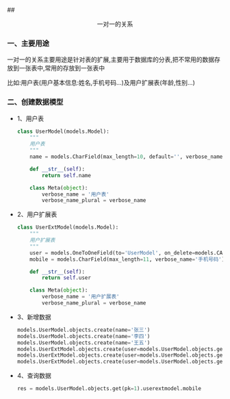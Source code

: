 ##<center>一对一的关系</center>

### 一、主要用途

一对一的关系主要用途是针对表的扩展,主要用于数据库的分表,把不常用的数据存放到一张表中,常用的存放到一张表中


比如:用户表(用户基本信息:姓名,手机号码...)及用户扩展表(年龄,性别...)


### 二、创建数据模型

* 1、用户表

  ```py
  class UserModel(models.Model):
      """
      用户表
      """
      name = models.CharField(max_length=10, default='', verbose_name='用户')

      def __str__(self):
          return self.name

      class Meta(object):
          verbose_name = '用户表'
          verbose_name_plural = verbose_name
  ```

* 2、用户扩展表

  ```py
  class UserExtModel(models.Model):
      """
      用户扩展表
      """
      user = models.OneToOneField(to='UserModel', on_delete=models.CASCADE, verbose_name='关联用户')
      mobile = models.CharField(max_length=11, verbose_name='手机号码')

      def __str__(self):
          return self.user

      class Meta(object):
          verbose_name = '用户扩展表'
          verbose_name_plural = verbose_name
  ```

* 3、新增数据

  ```py
  models.UserModel.objects.create(name='张三')
  models.UserModel.objects.create(name='李四')
  models.UserModel.objects.create(name='王五')
  models.UserExtModel.objects.create(user=models.UserModel.objects.get(pk=1), mobile='120')
  models.UserExtModel.objects.create(user=models.UserModel.objects.get(pk=2), mobile='120')
  models.UserExtModel.objects.create(user=models.UserModel.objects.get(pk=3), mobile='140')
  ```

* 4、查询数据

  ```py
  res = models.UserModel.objects.get(pk=1).userextmodel.mobile
  ```